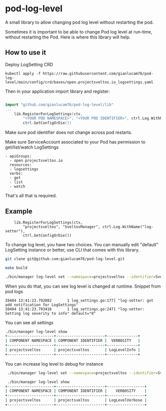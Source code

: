 # pod-log-level
A small library to allow changing pod log level without restarting the pod.

Sometimes it is important to be able to change Pod log level at run-time, without restarting the Pod. Here is where this library will help. 

## How to use it
Deploy LogSetting CRD

```
kubectl apply -f https://raw.githubusercontent.com/gianlucam76/pod-log-level/main/config/crd/bases/open.projectsveltos.io_logsettings.yaml
```

Then in your application import library and register:

```go

import "github.com/gianlucam76/pod-log-level/lib"
...
	lib.RegisterForLogSettings(ctx,
		"<YOUR POD NAMESPACE>", "<YOUR POD IDENTIFIER>", ctrl.Log.WithName("log-setter"),
		ctrl.GetConfigOrDie())
```

Make sure pod identifier does not change across pod restarts.

Make sure ServiceAccount associated to your Pod has permission to get/list/watch LogSettings

```
- apiGroups:
  - open.projectsveltos.io
  resources:
  - logsettings
  verbs:
  - get
  - list
  - watch
```

That's all that is required.

## Example

```
	lib.RegisterForLogSettings(ctx,
		"projectsveltos", "SveltosManager", ctrl.Log.WithName("log-setter"),
		ctrl.GetConfigOrDie())
```

To change log level, you have two choices. You can manually edit "default" LogSetting instance or better, use CLI that comes with this library.

```bash
git clone git@github.com:gianlucam76/pod-log-level.git
```

```bash
make build
```

```bash
./bin/manager log-level set --namespace=projectsveltos --identifier=SveltosManager --info
```

When you do that, you can see log level is changed at runtime. Snippet from pod logs

```
I0404 13:41:23.792082       1 log_settings.go:177] "log-setter: got add notification for LogSettings"
I0404 13:41:23.793416       1 log_settings.go:247] "log-setter: Setting log severity to info" default="0"
```

You can see all settings

```bash
./bin/manager log-level show                                                             
+---------------------+----------------------+--------------+
| COMPONENT NAMESPACE | COMPONENT IDENTIFIER |  VERBOSITY   |
+---------------------+----------------------+--------------+
| projectsveltos      | projectsveltos       | LogLevelInfo |
+---------------------+----------------------+--------------+
```

You can increase log level to debug for instance

```bash
 ./bin/manager log-level set --namespace=projectsveltos --identifier=SveltosManager --verbose
 ```

```bash
 ./bin/manager log-level show                                                                
+---------------------+----------------------+-----------------+
| COMPONENT NAMESPACE | COMPONENT IDENTIFIER |    VERBOSITY    |
+---------------------+----------------------+-----------------+
| projectsveltos      | projectsveltos       | LogLevelVerbose |
+---------------------+----------------------+-----------------+
```

